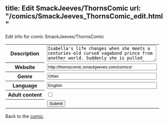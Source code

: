 title: Edit SmackJeeves/ThornsComic
url: "/comics/SmackJeeves_ThornsComic_edit.html"
---
Edit info for comic SmackJeeves/ThornsComic

<form name="comic" action="http://gaepostmail.appspot.com/comic/" method="post">
<table class="comicinfo">
<tr>
<th>Description</th><td><textarea name="description" cols="40" rows="3">Isabella's life changes when she meets a centuries-old cursed vagabond prince from another world. Suddenly she is pulled into the curse and demons that control his life. Will she believe in the truth of fairy tales in time to help him? Updates every Sunday. Thorns updates a page ahead on it's original website www.thornscomic.com</textarea></td>
</tr>
<tr>
<th>Website</th><td><input type="text" name="url" value="http://thornscomic.smackjeeves.com/comics/" size="40"/></td>
</tr>
<tr>
<th>Genre</th><td><input type="text" name="genre" value="Other" size="40"/></td>
</tr>
<tr>
<th>Language</th><td><input type="text" name="language" value="English" size="40"/></td>
</tr>
<tr>
<th>Adult content</th><td><input type="checkbox" name="adult" value="adult" /></td>
</tr>
<tr>
<th></th><td>
<input type="hidden" name="comic" value="SmackJeeves_ThornsComic" />
<input type="submit" name="submit" value="Submit" />
</td>
</tr>
</table>
</form>

Back to the [comic](SmackJeeves_ThornsComic.html).
